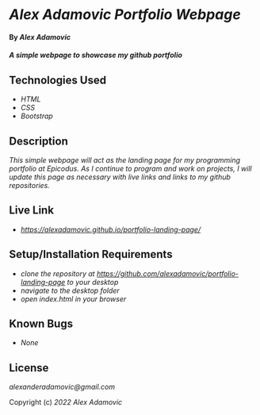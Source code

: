 # _Alex Adamovic Portfolio Webpage_

#### By _**Alex Adamovic**_

#### _A simple webpage to showcase my github portfolio_

## Technologies Used

* _HTML_
* _CSS_
* _Bootstrap_

## Description

_This simple webpage will act as the landing page for my programming portfolio at Epicodus. As I continue to program and work on projects, I will update this page as necessary with live links and links to my github repositories._

## Live Link

* _https://alexadamovic.github.io/portfolio-landing-page/_

## Setup/Installation Requirements

* _clone the repository at https://github.com/alexadamovic/portfolio-landing-page to your desktop_
* _navigate to the desktop folder_
* _open index.html in your browser_

## Known Bugs

* _None_

## License

_alexanderadamovic@gmail.com_

Copyright (c) _2022_ _Alex Adamovic_